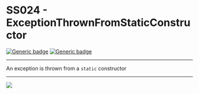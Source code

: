 # SS024 - ExceptionThrownFromStaticConstructor

[![Generic badge](https://img.shields.io/badge/Severity-Warning-yellow.svg)](https://shields.io/) [![Generic badge](https://img.shields.io/badge/CodeFix-No-lightgrey.svg)](https://shields.io/)

---

An exception is thrown from a `static` constructor

---

![](./attachments/SS001.gif)